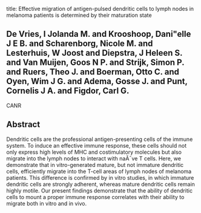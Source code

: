 title: Effective migration of antigen-pulsed dendritic cells to lymph nodes in melanoma patients is determined by their maturation state

## De Vries, I Jolanda M. and Krooshoop, Dani"elle J E B. and Scharenborg, Nicole M. and Lesterhuis, W Joost and Diepstra, J Heleen S. and Van Muijen, Goos N P. and Strijk, Simon P. and Ruers, Theo J. and Boerman, Otto C. and Oyen, Wim J G. and Adema, Gosse J. and Punt, Cornelis J A. and Figdor, Carl G.
CANR


## Abstract
Dendritic cells are the professional antigen-presenting cells of the immune system. To induce an effective immune response, these cells should not only express high levels of MHC and costimulatory molecules but also migrate into the lymph nodes to interact with naÃ¯ve T cells. Here, we demonstrate that in vitro-generated mature, but not immature dendritic cells, efficiently migrate into the T-cell areas of lymph nodes of melanoma patients. This difference is confirmed by in vitro studies, in which immature dendritic cells are strongly adherent, whereas mature dendritic cells remain highly motile. Our present findings demonstrate that the ability of dendritic cells to mount a proper immune response correlates with their ability to migrate both in vitro and in vivo.

